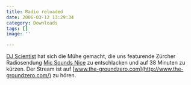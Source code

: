 ```yaml
---
title: Radio reloaded
date: 2006-03-12 13:29:34
category: Downloads
tags: []
image: ''

---
```


[DJ Scientist](http://www.djscientist.com) hat sich die Mühe gemacht, die uns featurende Zürcher Radiosendung [Mic Sounds Nice](http://www.misantropolis.de/2006/02/on-the-radio/http://www.misantropolis.de/2006/02/on-the-radio/) zu entschlacken und auf 38 Minuten zu kürzen. Der Stream ist auf [www.the-groundzero.com](http://www.the-groundzero.com/) zu hören.
